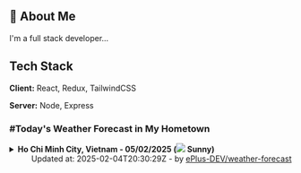 ## 🚀 About Me
I'm a full stack developer...


## Tech Stack

**Client:** React, Redux, TailwindCSS

**Server:** Node, Express

### #Today's Weather Forecast in My Hometown



<details>
    <summary><b>Ho Chi Minh City, Vietnam - 05/02/2025 (<img src="https://cdn.weatherapi.com/weather/64x64/day/113.png" /> Sunny)</b>
    </summary>

    
<table>
    <tr>
        <th>Hour</th>
        <td>00:00</td><td>01:00</td><td>02:00</td><td>03:00</td><td>04:00</td><td>05:00</td><td>06:00</td><td>07:00</td><td>08:00</td><td>09:00</td><td>10:00</td><td>11:00</td><td>12:00</td><td>13:00</td><td>14:00</td><td>15:00</td><td>16:00</td><td>17:00</td><td>18:00</td><td>19:00</td><td>20:00</td><td>21:00</td><td>22:00</td><td>23:00</td>
    </tr>
    <tr>
        <th>Weather</th>
        <td><img src="https://cdn.weatherapi.com/weather/64x64/night/116.png"></img></td><td><img src="https://cdn.weatherapi.com/weather/64x64/night/113.png"></img></td><td><img src="https://cdn.weatherapi.com/weather/64x64/night/113.png"></img></td><td><img src="https://cdn.weatherapi.com/weather/64x64/night/113.png"></img></td><td><img src="https://cdn.weatherapi.com/weather/64x64/night/113.png"></img></td><td><img src="https://cdn.weatherapi.com/weather/64x64/night/113.png"></img></td><td><img src="https://cdn.weatherapi.com/weather/64x64/night/113.png"></img></td><td><img src="https://cdn.weatherapi.com/weather/64x64/day/113.png"></img></td><td><img src="https://cdn.weatherapi.com/weather/64x64/day/113.png"></img></td><td><img src="https://cdn.weatherapi.com/weather/64x64/day/113.png"></img></td><td><img src="https://cdn.weatherapi.com/weather/64x64/day/113.png"></img></td><td><img src="https://cdn.weatherapi.com/weather/64x64/day/113.png"></img></td><td><img src="https://cdn.weatherapi.com/weather/64x64/day/113.png"></img></td><td><img src="https://cdn.weatherapi.com/weather/64x64/day/113.png"></img></td><td><img src="https://cdn.weatherapi.com/weather/64x64/day/113.png"></img></td><td><img src="https://cdn.weatherapi.com/weather/64x64/day/113.png"></img></td><td><img src="https://cdn.weatherapi.com/weather/64x64/day/113.png"></img></td><td><img src="https://cdn.weatherapi.com/weather/64x64/day/113.png"></img></td><td><img src="https://cdn.weatherapi.com/weather/64x64/night/113.png"></img></td><td><img src="https://cdn.weatherapi.com/weather/64x64/night/113.png"></img></td><td><img src="https://cdn.weatherapi.com/weather/64x64/night/113.png"></img></td><td><img src="https://cdn.weatherapi.com/weather/64x64/night/113.png"></img></td><td><img src="https://cdn.weatherapi.com/weather/64x64/night/113.png"></img></td><td><img src="https://cdn.weatherapi.com/weather/64x64/night/113.png"></img></td>
    </tr>
    <tr>
        <th>Condition</th>
        <td width="200px">Partly Cloudy </td><td width="200px">Clear </td><td width="200px">Clear </td><td width="200px">Clear</td><td width="200px">Clear </td><td width="200px">Clear </td><td width="200px">Clear </td><td width="200px">Sunny</td><td width="200px">Sunny</td><td width="200px">Sunny</td><td width="200px">Sunny</td><td width="200px">Sunny</td><td width="200px">Sunny</td><td width="200px">Sunny</td><td width="200px">Sunny</td><td width="200px">Sunny</td><td width="200px">Sunny</td><td width="200px">Sunny</td><td width="200px">Clear </td><td width="200px">Clear </td><td width="200px">Clear </td><td width="200px">Clear </td><td width="200px">Clear </td><td width="200px">Clear </td>
    </tr>
    <tr>
        <th>Temperature</th>
        <td>24 °C</td><td>23.9 °C</td><td>23.6 °C</td><td>24.1 °C</td><td>23 °C</td><td>22.5 °C</td><td>22 °C</td><td>22.3 °C</td><td>24.2 °C</td><td>26.2 °C</td><td>28.2 °C</td><td>30.2 °C</td><td>31.8 °C</td><td>33 °C</td><td>33.8 °C</td><td>34 °C</td><td>32.1 °C</td><td>28.8 °C</td><td>26.4 °C</td><td>24.6 °C</td><td>24.1 °C</td><td>23.8 °C</td><td>23.6 °C</td><td>23.2 °C</td>
    </tr>
    <tr>
        <th>Wind</th>
        <td>2.9 kph</td><td>4.7 kph</td><td>7.6 kph</td><td>9.4 kph</td><td>9.4 kph</td><td>7.6 kph</td><td>7.6 kph</td><td>7.9 kph</td><td>10.4 kph</td><td>10.8 kph</td><td>10.4 kph</td><td>8.6 kph</td><td>7.9 kph</td><td>8.3 kph</td><td>6.5 kph</td><td>3.6 kph</td><td>13 kph</td><td>20.9 kph</td><td>19.8 kph</td><td>21.2 kph</td><td>18.7 kph</td><td>17.6 kph</td><td>13.3 kph</td><td>9.7 kph</td>
    </tr>
</table>

</details>

<div align="right">
    Updated at: 2025-02-04T20:30:29Z - by <a target="_blank"
        href="https://github.com/ePlus-DEV/weather-forecast">ePlus-DEV/weather-forecast</a>
</div>